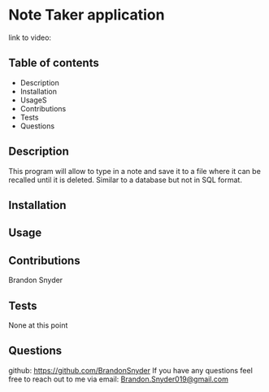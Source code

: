 # Note Taker application


link to video:


## Table of contents 
 - Description
 - Installation
 - UsageS
 - Contributions
 - Tests
 - Questions

## Description
This program will allow to type in a note and save it to a file where it can be recalled until it is deleted. Similar to a database but not in SQL format. 

## Installation


## Usage


## Contributions
Brandon Snyder

## Tests
None at this point

## Questions
github: https://github.com/BrandonSnyder
If you have any questions feel free to reach out to me via email: Brandon.Snyder019@gmail.com



